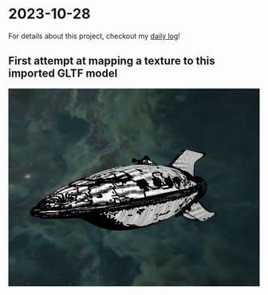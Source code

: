 # 2023-10-28

For details about this project, checkout my [daily log](https://notes.herson.xyz/Documents/Notes/01+Journal/2023/10/2023-10-28)!

## First attempt at mapping a texture to this imported GLTF model

![first attempt](/static/documentation/model-attempt-1.png)